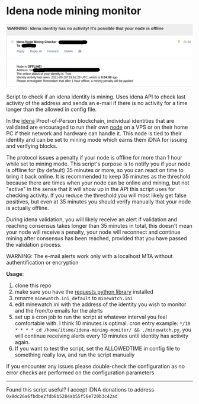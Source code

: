 # Idena node mining monitor

![Screenshot](screenshot_minewatch.png)

Script to check if an idena identity is mining. Uses idena API to check last activity of the address and sends an e-mail if there is no activity for a time longer than the allowed in config file.

In the [idena](https://idena.io) Proof-of-Person blockchain, individual identities that are validated are encouraged to run their own [node](https://github.com/idena-network/idena-go) on a VPS or on their home PC if their network and hardware can handle it. This node is tied to their identity and can be set to mining mode which earns them iDNA for issuing and verifying blocks.

The protocol issues a penalty if your node is offline for more than 1 hour while set to mining mode. This script's purpose is to notify you if your node is offline for (by default) 35 minutes or more, so you can react on time to bring it back online. It is recommended to keep 35 minutes as the threshold because there are times when your node can be online and mining, but not "active" in the sense that it will show up in the API this script uses for checking activity. If you reduce the threshold you will most likely get false positives, but even at 35 minutes you should verify manually that your node is actually offline.

During idena validation, you will likely receive an alert if validation and reaching consensus takes longer than 35 minutes in total, this doesn't mean your node will receive a penalty, your node will reconnect and continue mining after consensus has been reached, provided that you have passed the validation process.

WARNING: The e-mail alerts work only with a localhost MTA without authentification or encryption

**Usage**:

1. clone this repo
2. make sure you have the [requests python library](https://docs.python-requests.org/en/master/) installed
3. rename `minewatch.ini_default` to `minewatch.ini`
4. edit minewatch.ini with the address of the identity you wish to monitor and the from/to emails for the alerts
5. set up a cron job to run the script at whatever interval you feel comfortable with. I think 10 minutes is optimal. cron entry example: `*/10 * * * * cd /home/itsme/idena-mining-monitor/ && ./minewatch.py`, you will continue receiving alerts every 10 minutes until identity has activity again.
6. If you want to test the script, set the ALLOWEDTIME in config file to something really low, and run the script manually

If you encounter any issues please double-check the configuration as no error checks are performed on the configuration parameters

---
Found this script useful? I accept iDNA donations to address `0x8dc26a6fbdbe2fdb8b5284ab55f56e720b3c42ad`

